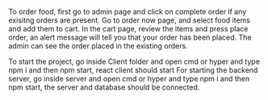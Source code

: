 To order food, first go to admin page and click on complete order if any exisitng orders are present. Go to order now page, and select food items and add them to cart.
In the cart page, review the items and press place order, an alert message will tell you that your order has been placed. The admin can see the order placed in the existing
orders.

To start the project, go inside Client folder and open cmd or hyper and type npm i and then npm start, react client should start
For starting the backend server, go inside server and open cmd or hyper and type npm i and then npm start, the server and database should be connected.
